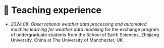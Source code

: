 # 📖 Teaching experience
- *2024.08*: *Observational weather data processing and automated machine learning for weather data modeling* for the exchange program of undergraduate students from the School of Earth Sciences, Zhejiang University, China at The University of Manchester, UK
